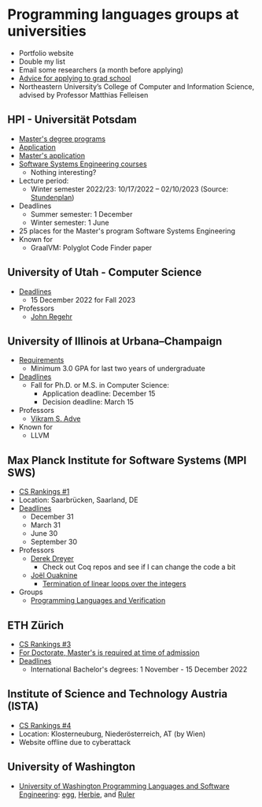 # Programming languages groups at universities

- Portfolio website
- Double my list
- Email some researchers (a month before applying)
- [Advice for applying to grad school](https://matt.might.net/articles/how-to-apply-and-get-in-to-graduate-school-in-science-mathematics-engineering-or-computer-science/)
- Northeastern University’s College of Computer and Information Science, advised by Professor Matthias Felleisen

## HPI - Universität Potsdam

- [Master's degree programs](https://hpi.de/en/studies/before-your-studies/application/application-to-the-masters-program.html)
- [Application](https://hpi.de/en/studies/before-your-studies/application.html)
- [Master's application](https://hpi.de/studium/vor-dem-studium/studienangebote/master.html)
- [Software Systems Engineering courses](https://hpi.de/studium/im-studium/lehrveranstaltungen/software-systems-engineering-ma.html)
  - Nothing interesting?
- Lecture period:
  - Winter semester 2022/23: 10/17/2022 – 02/10/2023
    (Source: [Stundenplan](https://hpi.de/studium/im-studium/lehrveranstaltungen/software-systems-engineering-ma.html))
- Deadlines
  - Summer semester: 1 December
  - Winter semester: 1 June
- 25 places for the Master's program Software Systems Engineering
- Known for
  - GraalVM: Polyglot Code Finder paper

## University of Utah - Computer Science

- [Deadlines](https://www.cs.utah.edu/graduate/admissions/deadline/)
  - 15 December 2022 for Fall 2023
- Professors
  - [John Regehr](https://www.cs.utah.edu/~regehr/)

## University of Illinois at Urbana–Champaign

- [Requirements](https://grad.illinois.edu/admissions/apply/requirements)
  - Minimum 3.0 GPA for last two years of undergraduate
- [Deadlines](https://cs.illinois.edu/admissions/graduate/application-deadlines)
  - Fall for Ph.D. or M.S. in Computer Science:
    - Application deadline: December 15
    - Decision deadline: March 15
- Professors
  - [Vikram S. Adve](https://vikram.cs.illinois.edu/)
- Known for
  - LLVM

## Max Planck Institute for Software Systems (MPI SWS)

- [CS Rankings #1](https://csrankings.org/#/index?plan&log&europe)
- Location: Saarbrücken, Saarland, DE
- [Deadlines](https://www.mpi-sws.org/graduate-studies/#admission)
  - December 31
  - March 31
  - June 30
  - September 30
- Professors
  - [Derek Dreyer](https://people.mpi-sws.org/~dreyer/research.html)
    - Check out Coq repos and see if I can change the code a bit
  - [Joël Ouaknine](https://people.mpi-sws.org/~joel/)
    - [Termination of linear loops over the integers](https://people.mpi-sws.org/~joel/publications/linear-loop-termination19abs.html)
- Groups
  - [Programming Languages and Verification](https://www.mpi-sws.org/research-areas/programming-languages-and-verification/)

## ETH Zürich

- [CS Rankings #3](https://csrankings.org/#/index?plan&log&europe)
- [For Doctorate, Master's is required at time of admission](https://ethz.ch/en/doctorate/registration-admission.html)
- [Deadlines](https://ethz.ch/en/studies/master/application/dates.html)
  - International Bachelor's degrees: 1 November - 15 December 2022

## Institute of Science and Technology Austria (ISTA)

- [CS Rankings #4](https://csrankings.org/#/index?plan&log&europe)
- Location: Klosterneuburg, Niederösterreich, AT (by Wien)
- Website offline due to cyberattack

## University of Washington

- [University of Washington Programming Languages and Software Engineering](https://github.com/uwplse):
  [egg](https://egraphs-good.github.io/), [Herbie](https://herbie.uwplse.org/),
  and [Ruler](https://github.com/uwplse/ruler)
